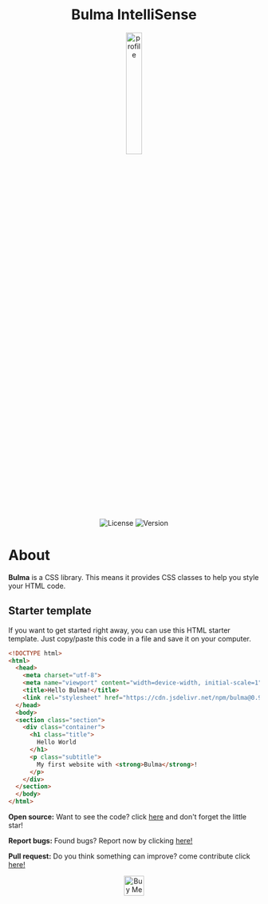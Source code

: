 <div align="center">
<h1>Bulma IntelliSense</h1>
</div>

<div align="center"> 
 <img alt="profile" src="https://raw.githubusercontent.com/sebastianjnuwu/acode-plugins/bulma/icon.png" width="25%" />
  <br>
  <img alt="License" src="https://img.shields.io/badge/License-Apache%202.0-cyan.svg"/>
  <img alt="Version" src="https://img.shields.io/badge/Latest%20version-V1.0.1-cyan"/>
</div>

# About

  <b>Bulma</b> is a CSS library. This means it provides CSS classes to help you style your HTML code.

## Starter template

If you want to get started right away, you can use this HTML starter template. Just copy/paste this code in a file and save it on your computer.

```html
<!DOCTYPE html>
<html>
  <head>
    <meta charset="utf-8">
    <meta name="viewport" content="width=device-width, initial-scale=1">
    <title>Hello Bulma!</title>
    <link rel="stylesheet" href="https://cdn.jsdelivr.net/npm/bulma@0.9.4/css/bulma.min.css">
  </head>
  <body>
  <section class="section">
    <div class="container">
      <h1 class="title">
        Hello World
      </h1>
      <p class="subtitle">
        My first website with <strong>Bulma</strong>!
      </p>
    </div>
  </section>
  </body>
</html>
```

<strong>Open source:</strong> Want to see the code? click <a href="https://github.com/sebastianjnuwu/acode-plugins/tree/bulma">here</a> and don't forget the little star!

<strong>Report bugs:</strong> Found bugs? Report now by clicking <a href="https://github.com/sebastianjnuwu/acode-plugins/issues">here!</a><br>

<strong>Pull request:</strong> Do you think something can improve? come contribute click <a href="https://github.com/sebastianjnuwu/acode-plugins/pulls">here!</a> 

<div align="center">
 <a href='https://ko-fi.com/sebastianjnuwu' target='_blank'>
  <img style='border:0px;height:40px;' src='https://storage.ko-fi.com/cdn/kofi3.png?v=3' border='0' alt='Buy Me a Coffee at ko-fi.com' />
 </a>
</div>
